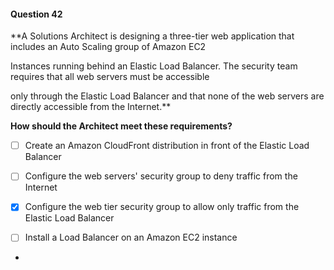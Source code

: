 #### Question  42


**A Solutions Architect is designing a three-tier web application that includes an Auto Scaling group of Amazon EC2

Instances running behind an Elastic Load Balancer. The security team requires that all web servers must be accessible

only through the Elastic Load Balancer and that none of the web servers are directly accessible from the Internet.**


**How should the Architect meet these requirements?**


- [ ] Create an Amazon CloudFront distribution in front of the Elastic Load Balancer


- [ ] Configure the web servers' security group to deny traffic from the Internet


- [x] Configure the web tier security group to allow only traffic from the Elastic Load Balancer


- [ ] Install a Load Balancer on an Amazon EC2 instance


*